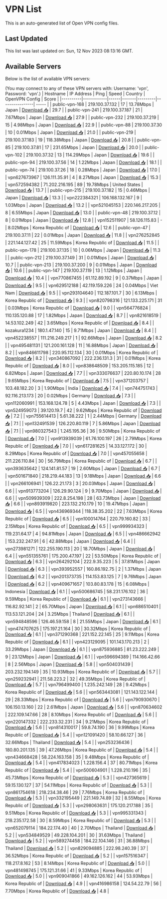 # VPN List

This is an auto-generated list of Open VPN config files.

## Last Updated

This list was last updated on: Sun, 12 Nov 2023 08:13:16 GMT.

## Available Servers

Below is the list of available VPN servers:

(You may connect to any of these VPN servers with: Username: 'vpn', Password: 'vpn'.)
| Hostname | IP Address | Ping | Speed | Country | OpenVPN Config | Score |
|----------|------------|------|-------|---------|----------------| ----- |
| public-vpn-168 | 219.100.37.132 | 17 | 13.78Mbps | Japan | [Download 📥](./configs/server_0_JP.ovpn) | 29.7 |
| public-vpn-241 | 219.100.37.187 | 21 | 7.67Mbps | Japan | [Download 📥](./configs/server_1_JP.ovpn) | 27.9 |
| public-vpn-232 | 219.100.37.219 | 15 | 4.98Mbps | Japan | [Download 📥](./configs/server_2_JP.ovpn) | 22.9 |
| public-vpn-88 | 219.100.37.30 | 10 | 0.01Mbps | Japan | [Download 📥](./configs/server_3_JP.ovpn) | 21.0 |
| public-vpn-219 | 219.100.37.183 | 19 | 118.38Mbps | Japan | [Download 📥](./configs/server_4_JP.ovpn) | 20.8 |
| public-vpn-85 | 219.100.37.81 | 17 | 231.65Mbps | Japan | [Download 📥](./configs/server_5_JP.ovpn) | 20.0 |
| public-vpn-102 | 219.100.37.32 | 13 | 114.29Mbps | Japan | [Download 📥](./configs/server_6_JP.ovpn) | 19.6 |
| public-vpn-94 | 219.100.37.56 | 14 | 1.22Mbps | Japan | [Download 📥](./configs/server_7_JP.ovpn) | 18.1 |
| public-vpn-74 | 219.100.37.26 | 18 | 0.28Mbps | Japan | [Download 📥](./configs/server_8_JP.ovpn) | 17.0 |
| vpn627673967 | 126.111.35.91 | 4 | 8.27Mbps | Japan | [Download 📥](./configs/server_9_JP.ovpn) | 15.3 |
| vpn572594382 | 71.202.216.195 | 89 | 19.78Mbps | United States | [Download 📥](./configs/server_10_US.ovpn) | 13.7 |
| public-vpn-215 | 219.100.37.182 | 15 | 0.46Mbps | Japan | [Download 📥](./configs/server_11_JP.ovpn) | 13.3 |
| vpn222384321 | 106.168.132.167 | 9 | 1.03Mbps | Japan | [Download 📥](./configs/server_12_JP.ovpn) | 13.2 |
| vpn521045153 | 220.146.217.205 | 8 | 6.55Mbps | Japan | [Download 📥](./configs/server_13_JP.ovpn) | 13.0 |
| public-vpn-48 | 219.100.37.12 | 8 | 0.01Mbps | Japan | [Download 📥](./configs/server_14_JP.ovpn) | 12.8 |
| vpn152511907 | 58.126.115.83 | - | 8.02Mbps | Korea Republic of | [Download 📥](./configs/server_15_KR.ovpn) | 12.6 |
| public-vpn-47 | 219.100.37.11 | 22 | 0.01Mbps | Japan | [Download 📥](./configs/server_16_JP.ovpn) | 11.8 |
| vpn276252845 | 221.144.127.42 | 25 | 11.59Mbps | Korea Republic of | [Download 📥](./configs/server_17_KR.ovpn) | 11.5 |
| public-vpn-178 | 219.100.37.135 | 10 | 0.06Mbps | Japan | [Download 📥](./configs/server_18_JP.ovpn) | 11.3 |
| public-vpn-212 | 219.100.37.149 | 31 | 0.01Mbps | Japan | [Download 📥](./configs/server_19_JP.ovpn) | 10.7 |
| public-vpn-213 | 219.100.37.200 | 9 | 0.01Mbps | Japan | [Download 📥](./configs/server_20_JP.ovpn) | 10.6 |
| public-vpn-147 | 219.100.37.119 | 13 | 1.12Mbps | Japan | [Download 📥](./configs/server_21_JP.ovpn) | 10.4 |
| vpn770867455 | 61.112.89.192 | 9 | 0.37Mbps | Japan | [Download 📥](./configs/server_22_JP.ovpn) | 9.5 |
| vpn629512188 | 42.119.159.226 | 24 | 0.04Mbps | Viet Nam | [Download 📥](./configs/server_23_VN.ovpn) | 9.5 |
| vpn293104640 | 112.187.101.7 | 30 | 6.13Mbps | Korea Republic of | [Download 📥](./configs/server_24_KR.ovpn) | 9.3 |
| vpn820798316 | 121.133.225.171 | 31 | 0.03Mbps | Korea Republic of | [Download 📥](./configs/server_25_KR.ovpn) | 9.0 |
| vpn564776824 | 110.135.120.88 | 17 | 1.82Mbps | Japan | [Download 📥](./configs/server_26_JP.ovpn) | 8.7 |
| vpn821618519 | 14.53.102.249 | 42 | 3.65Mbps | Korea Republic of | [Download 📥](./configs/server_27_KR.ovpn) | 8.4 |
| kozakura1234 | 180.1.47.140 | 15 | 9.71Mbps | Japan | [Download 📥](./configs/server_28_JP.ovpn) | 8.4 |
| vpn452238557 | 111.216.249.217 | 1 | 92.66Mbps | Japan | [Download 📥](./configs/server_29_JP.ovpn) | 8.2 |
| vpn495481131 | 121.200.161.128 | 11 | 16.88Mbps | Japan | [Download 📥](./configs/server_30_JP.ovpn) | 8.2 |
| vpn846611798 | 220.95.112.134 | 30 | 0.01Mbps | Korea Republic of | [Download 📥](./configs/server_31_KR.ovpn) | 8.2 |
| vpn340867092 | 222.236.131.3 | 31 | 0.01Mbps | Korea Republic of | [Download 📥](./configs/server_32_KR.ovpn) | 8.0 |
| vpn838648509 | 153.205.115.185 | 12 | 6.82Mbps | Japan | [Download 📥](./configs/server_33_JP.ovpn) | 7.7 |
| vpn333076637 | 220.80.10.174 | 28 | 9.65Mbps | Korea Republic of | [Download 📥](./configs/server_34_KR.ovpn) | 7.5 |
| vpn371203757 | 103.48.182.20 | 3 | 1.90Mbps | India | [Download 📥](./configs/server_35_IN.ovpn) | 7.4 |
| vpn744751743 | 92.116.213.173 | 20 | 0.02Mbps | Germany | [Download 📥](./configs/server_36_DE.ovpn) | 7.3 |
| vpn112060991 | 153.168.124.78 | 5 | 4.43Mbps | Japan | [Download 📥](./configs/server_37_JP.ovpn) | 7.3 |
| vpn524959073 | 39.120.19.7 | 42 | 9.62Mbps | Korea Republic of | [Download 📥](./configs/server_38_KR.ovpn) | 7.2 |
| vpn755614413 | 5.61.38.222 | 1 | 2.44Mbps | Germany | [Download 📥](./configs/server_39_DE.ovpn) | 7.1 |
| vpn132491539 | 126.220.80.119 | 7 | 5.86Mbps | Japan | [Download 📥](./configs/server_40_JP.ovpn) | 7.1 |
| vpn980327543 | 1.245.195.36 | 36 | 9.50Mbps | Korea Republic of | [Download 📥](./configs/server_41_KR.ovpn) | 7.0 |
| vpn913939039 | 61.76.100.197 | 26 | 2.79Mbps | Korea Republic of | [Download 📥](./configs/server_42_KR.ovpn) | 7.0 |
| vpn617281625 | 14.33.127.172 | 30 | 8.29Mbps | Korea Republic of | [Download 📥](./configs/server_43_KR.ovpn) | 7.0 |
| vpn457055658 | 211.226.110.84 | 30 | 56.79Mbps | Korea Republic of | [Download 📥](./configs/server_44_KR.ovpn) | 6.7 |
| vpn393635642 | 124.141.81.57 | 19 | 2.60Mbps | Japan | [Download 📥](./configs/server_45_JP.ovpn) | 6.7 |
| vpn501671840 | 218.219.44.183 | 13 | 9.18Mbps | Japan | [Download 📥](./configs/server_46_JP.ovpn) | 6.6 |
| vpn266106941 | 126.22.21.173 | 3 | 20.03Mbps | Japan | [Download 📥](./configs/server_47_JP.ovpn) | 6.6 |
| vpn913773204 | 126.29.90.124 | 9 | 9.70Mbps | Japan | [Download 📥](./configs/server_48_JP.ovpn) | 6.6 |
| vpn509939309 | 222.8.254.198 | 28 | 63.73Mbps | Japan | [Download 📥](./configs/server_49_JP.ovpn) | 6.6 |
| vpn893919820 | 223.132.210.179 | 10 | 19.47Mbps | Japan | [Download 📥](./configs/server_50_JP.ovpn) | 6.5 |
| vpn436969344 | 118.38.35.202 | 22 | 7.63Mbps | Korea Republic of | [Download 📥](./configs/server_51_KR.ovpn) | 6.5 |
| vpn100014764 | 220.79.160.82 | 33 | 2.15Mbps | Korea Republic of | [Download 📥](./configs/server_52_KR.ovpn) | 6.5 |
| vpn999934323 | 119.231.64.17 | 4 | 94.81Mbps | Japan | [Download 📥](./configs/server_53_JP.ovpn) | 6.5 |
| vpn486662942 | 153.232.247.91 | 6 | 42.88Mbps | Japan | [Download 📥](./configs/server_54_JP.ovpn) | 6.4 |
| vpn273981271 | 122.255.190.113 | 20 | 18.70Mbps | Japan | [Download 📥](./configs/server_55_JP.ovpn) | 6.4 |
| vpn551355761 | 175.200.47.197 | 22 | 53.50Mbps | Korea Republic of | [Download 📥](./configs/server_56_KR.ovpn) | 6.3 |
| vpn264292104 | 222.9.35.223 | 5 | 37.81Mbps | Japan | [Download 📥](./configs/server_57_JP.ovpn) | 6.3 |
| vpn393952557 | 160.86.192.75 | 2 | 1.37Mbps | Japan | [Download 📥](./configs/server_58_JP.ovpn) | 6.2 |
| vpn201373735 | 114.153.83.125 | 7 | 9.76Mbps | Japan | [Download 📥](./configs/server_59_JP.ovpn) | 6.2 |
| vpn409671657 | 103.80.83.178 | 15 | 6.08Mbps | Indonesia | [Download 📥](./configs/server_60_ID.ovpn) | 6.1 |
| vpn500686745 | 58.231.176.102 | 36 | 9.59Mbps | Korea Republic of | [Download 📥](./configs/server_61_KR.ovpn) | 6.1 |
| vpn273143666 | 116.82.92.141 | 2 | 65.70Mbps | Japan | [Download 📥](./configs/server_62_JP.ovpn) | 6.1 |
| vpn686510401 | 113.53.121.204 | 24 | 3.25Mbps | Thailand | [Download 📥](./configs/server_63_TH.ovpn) | 6.1 |
| vpn594848596 | 126.46.59.158 | 8 | 21.55Mbps | Japan | [Download 📥](./configs/server_64_JP.ovpn) | 6.1 |
| vpn474707625 | 175.197.21.164 | 30 | 30.32Mbps | Korea Republic of | [Download 📥](./configs/server_65_KR.ovpn) | 6.1 |
| vpn371290368 | 221.152.22.145 | 25 | 9.11Mbps | Korea Republic of | [Download 📥](./configs/server_66_KR.ovpn) | 6.1 |
| vpn423129095 | 101.143.170.213 | 2 | 33.29Mbps | Japan | [Download 📥](./configs/server_67_JP.ovpn) | 6.1 |
| vpn875936885 | 81.23.222.249 | 9 | 23.12Mbps | Japan | [Download 📥](./configs/server_68_JP.ovpn) | 6.1 |
| vpn596694389 | 114.166.42.66 | 8 | 2.56Mbps | Japan | [Download 📥](./configs/server_69_JP.ovpn) | 5.8 |
| vpn504031439 | 203.232.194.149 | 35 | 10.93Mbps | Korea Republic of | [Download 📥](./configs/server_70_KR.ovpn) | 5.7 |
| vpn259232941 | 211.58.223.2 | 32 | 49.35Mbps | Korea Republic of | [Download 📥](./configs/server_71_KR.ovpn) | 5.7 |
| vpn796499400 | 1.235.242.149 | 28 | 9.42Mbps | Korea Republic of | [Download 📥](./configs/server_72_KR.ovpn) | 5.6 |
| vpn563443081 | 121.143.122.144 | 29 | 28.33Mbps | Korea Republic of | [Download 📥](./configs/server_73_KR.ovpn) | 5.6 |
| vpn790930670 | 106.150.13.160 | 22 | 2.61Mbps | Japan | [Download 📥](./configs/server_74_JP.ovpn) | 5.6 |
| vpn870634602 | 222.109.147.66 | 28 | 8.10Mbps | Korea Republic of | [Download 📥](./configs/server_75_KR.ovpn) | 5.6 |
| vpn220147332 | 222.233.32.231 | 34 | 9.21Mbps | Korea Republic of | [Download 📥](./configs/server_76_KR.ovpn) | 5.6 |
| vpn814310017 | 59.8.74.190 | 36 | 9.99Mbps | Korea Republic of | [Download 📥](./configs/server_77_KR.ovpn) | 5.4 |
| vpn121091420 | 58.10.66.127 | 36 | 32.66Mbps | Thailand | [Download 📥](./configs/server_78_TH.ovpn) | 5.4 |
| vpn253236436 | 180.80.201.135 | 39 | 47.26Mbps | Korea Republic of | [Download 📥](./configs/server_79_KR.ovpn) | 5.4 |
| vpn434668428 | 58.224.163.158 | 35 | 9.48Mbps | Korea Republic of | [Download 📥](./configs/server_80_KR.ovpn) | 5.4 |
| vpn417834023 | 1.228.156.4 | 37 | 80.71Mbps | Korea Republic of | [Download 📥](./configs/server_81_KR.ovpn) | 5.4 |
| vpn500604901 | 1.228.210.196 | 35 | 45.73Mbps | Korea Republic of | [Download 📥](./configs/server_82_KR.ovpn) | 5.3 |
| vpn427365619 | 59.15.130.127 | 37 | 54.11Mbps | Korea Republic of | [Download 📥](./configs/server_83_KR.ovpn) | 5.3 |
| vpn861754618 | 218.234.38.46 | 29 | 7.76Mbps | Korea Republic of | [Download 📥](./configs/server_84_KR.ovpn) | 5.3 |
| vpn332195449 | 221.149.74.89 | 32 | 8.55Mbps | Korea Republic of | [Download 📥](./configs/server_85_KR.ovpn) | 5.3 |
| vpn298063631 | 175.120.217.188 | 35 | 9.51Mbps | Korea Republic of | [Download 📥](./configs/server_86_KR.ovpn) | 5.3 |
| vpn995331343 | 218.235.172.58 | 30 | 8.59Mbps | Korea Republic of | [Download 📥](./configs/server_87_KR.ovpn) | 5.3 |
| vpn652079114 | 184.22.174.40 | 40 | 2.70Mbps | Thailand | [Download 📥](./configs/server_88_TH.ovpn) | 5.2 |
| vpn534849529 | 49.228.104.201 | 30 | 31.63Mbps | Thailand | [Download 📥](./configs/server_89_TH.ovpn) | 5.2 |
| vpn589274458 | 184.22.104.146 | 31 | 36.88Mbps | Thailand | [Download 📥](./configs/server_90_TH.ovpn) | 5.2 |
| vpn829094885 | 222.98.240.39 | 37 | 36.52Mbps | Korea Republic of | [Download 📥](./configs/server_91_KR.ovpn) | 5.2 |
| vpn157516347 | 118.217.8.162 | 53 | 8.14Mbps | Korea Republic of | [Download 📥](./configs/server_92_KR.ovpn) | 5.0 |
| vpn481498745 | 175.121.31.66 | 41 | 9.33Mbps | Korea Republic of | [Download 📥](./configs/server_93_KR.ovpn) | 5.0 |
| vpn909041866 | 49.162.126.162 | 44 | 53.93Mbps | Korea Republic of | [Download 📥](./configs/server_94_KR.ovpn) | 4.9 |
| vpn416986158 | 124.54.22.79 | 56 | 7.70Mbps | Korea Republic of | [Download 📥](./configs/server_95_KR.ovpn) | 4.8 |
